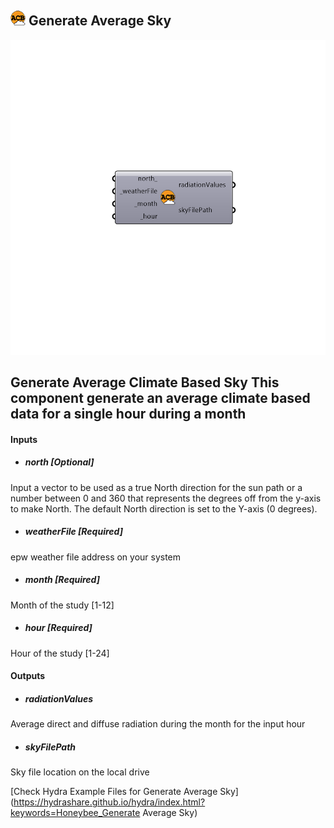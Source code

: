 ## ![](../../images/icons/Generate_Average_Sky.png) Generate Average Sky

![](../../images/components/Generate_Average_Sky.png)

Generate Average Climate Based Sky
 This component generate an average climate based data for a single hour during a month
 -
 

#### Inputs
* ##### north [Optional]
Input a vector to be used as a true North direction for the sun path or a number between 0 and 360 that represents the degrees off from the y-axis to make North.  The default North direction is set to the Y-axis (0 degrees).
* ##### weatherFile [Required]
epw weather file address on your system
* ##### month [Required]
Month of the study [1-12]
* ##### hour [Required]
Hour of the study [1-24]

#### Outputs
* ##### radiationValues
Average direct and diffuse radiation during the month for the input hour
* ##### skyFilePath
Sky file location on the local drive


[Check Hydra Example Files for Generate Average Sky](https://hydrashare.github.io/hydra/index.html?keywords=Honeybee_Generate Average Sky)